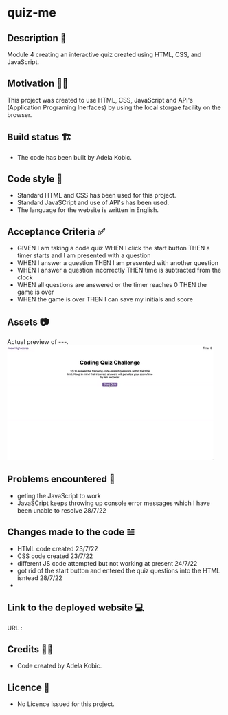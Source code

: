# quiz-me

## Description 📜
Module 4 creating an interactive quiz created using HTML, CSS, and JavaScript.

## Motivation 💪🏻
This project was created to use HTML, CSS, JavaScript and API's (Application Programing Inerfaces) by using the local storgae facility on the browser.

## Build status 🏗
* The code has been built by Adela Kobic. 

## Code style 🔐
* Standard HTML and CSS has been used for this project. 
* Standard JavaSCript and use of API's has been used. 
* The language for the website is written in English. 

## Acceptance Criteria ✅
* GIVEN I am taking a code quiz
WHEN I click the start button
THEN a timer starts and I am presented with a question
* WHEN I answer a question
THEN I am presented with another question
* WHEN I answer a question incorrectly
THEN time is subtracted from the clock
* WHEN all questions are answered or the timer reaches 0
THEN the game is over
* WHEN the game is over
THEN I can save my initials and score

## Assets 📷
Actual preview of ---. 
![Preview GIF animation of how the game should work.](./quiz-assets/quiz-images/04-web-apis-homework-demo.gif)

## Problems encountered 🤯
* geting the JavaScript to work
* JavaSCript keeps throwing up console error messages which I have been unable to resolve 28/7/22 

## Changes made to the code 𝌡
* HTML code created 23/7/22
* CSS code created 23/7/22
* different JS code attempted but not working at present 24/7/22
* got rid of the start button and entered the quiz questions into the HTML isntead 28/7/22
*

## Link to the deployed website 💻
URL : 
## Credits 💃🏻
* Code created by Adela Kobic. 

## Licence 🪪
* No Licence issued for this project.